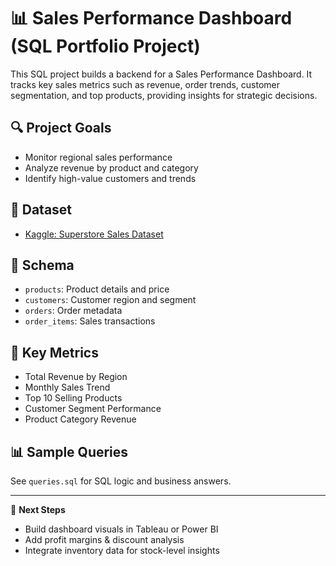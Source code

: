 # 📊 Sales Performance Dashboard (SQL Portfolio Project)

This SQL project builds a backend for a Sales Performance Dashboard. It tracks key sales metrics such as revenue, order trends, customer segmentation, and top products, providing insights for strategic decisions.

## 🔍 Project Goals
- Monitor regional sales performance
- Analyze revenue by product and category
- Identify high-value customers and trends

## 📁 Dataset
- [Kaggle: Superstore Sales Dataset](https://www.kaggle.com/datasets/vivek468/superstore-dataset-final)

## 🧱 Schema
- `products`: Product details and price
- `customers`: Customer region and segment
- `orders`: Order metadata
- `order_items`: Sales transactions

## 🧠 Key Metrics
- Total Revenue by Region
- Monthly Sales Trend
- Top 10 Selling Products
- Customer Segment Performance
- Product Category Revenue

## 📊 Sample Queries
See `queries.sql` for SQL logic and business answers.

---

🔧 **Next Steps**
- Build dashboard visuals in Tableau or Power BI
- Add profit margins & discount analysis
- Integrate inventory data for stock-level insights
